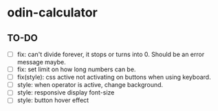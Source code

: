 # odin-calculator

## TO-DO

- [ ] fix: can't divide forever, it stops or turns into 0. Should be an error message maybe.
- [ ] fix: set limit on how long numbers can be.
- [ ] fix(style): css active not activating on buttons when using keyboard.
- [ ] style: when operator is active, change background.
- [ ] style: responsive display font-size
- [ ] style: button hover effect

